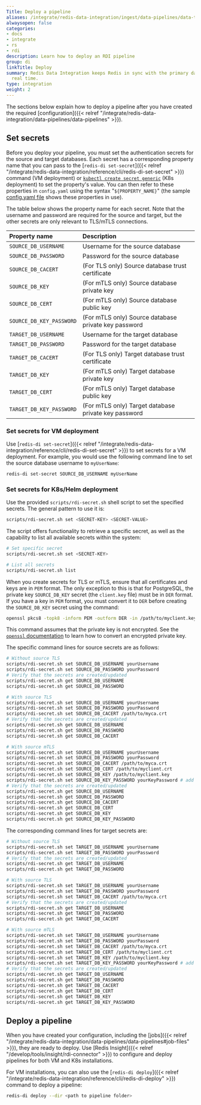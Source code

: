 ```yaml
---
Title: Deploy a pipeline
aliases: /integrate/redis-data-integration/ingest/data-pipelines/data-type-handling/
alwaysopen: false
categories:
- docs
- integrate
- rs
- rdi
description: Learn how to deploy an RDI pipeline
group: di
linkTitle: Deploy
summary: Redis Data Integration keeps Redis in sync with the primary database in near
  real time.
type: integration
weight: 2
---
```


The sections below explain how to deploy a pipeline after you have created the required
[configuration]({{< relref "/integrate/redis-data-integration/data-pipelines/data-pipelines" >}}).

## Set secrets

Before you deploy your pipeline, you must set the authentication secrets for the
source and target databases. Each secret has a corresponding property name that
you can pass to the
[`redis-di set-secret`]({{< relref "/integrate/redis-data-integration/reference/cli/redis-di-set-secret" >}})
command (VM deployment) or
[`kubectl create secret generic`](https://kubernetes.io/docs/reference/kubectl/generated/kubectl_create/kubectl_create_secret_generic/)
(K8s deployment) to set the property's value. You can then refer to these properties
in `config.yaml` using the syntax "`${PROPERTY_NAME}`"
(the sample [config.yaml file](#the-configyaml-file) shows these properties in use).

The table below shows the property name for each secret. Note that the
username and password are required for the source and target, but the other
secrets are only relevant to TLS/mTLS connections.

| Property name | Description |
| :-- | :-- |
| `SOURCE_DB_USERNAME` | Username for the source database |
| `SOURCE_DB_PASSWORD` | Password for the source database |
| `SOURCE_DB_CACERT` | (For TLS only) Source database trust certificate |
| `SOURCE_DB_KEY` | (For mTLS only) Source database private key |
| `SOURCE_DB_CERT` | (For mTLS only) Source database public key |
| `SOURCE_DB_KEY_PASSWORD` | (For mTLS only) Source database private key password |
| `TARGET_DB_USERNAME` | Username for the target database |
| `TARGET_DB_PASSWORD` | Password for the target database |
| `TARGET_DB_CACERT` | (For TLS only) Target database trust certificate |
| `TARGET_DB_KEY` | (For mTLS only) Target database private key |
| `TARGET_DB_CERT` | (For mTLS only) Target database public key |
| `TARGET_DB_KEY_PASSWORD` | (For mTLS only) Target database private key password |

### Set secrets for VM deployment

Use
[`redis-di set-secret`]({{< relref "/integrate/redis-data-integration/reference/cli/redis-di-set-secret" >}})
to set secrets for a VM deployment. For example, you would use the
following command line to set the source database username to `myUserName`:

```bash
redis-di set-secret SOURCE_DB_USERNAME myUserName
```

### Set secrets for K8s/Helm deployment
 
Use the provided `scripts/rdi-secret.sh` shell script to set the specified secrets. The general pattern to use it is:
```bash
scripts/rdi-secret.sh set <SECRET-KEY> <SECRET-VALUE>
```

The script offers functionality to retrieve a specific secret, as well as the capability to list all available secrets within the system:
```bash
# Set specific secret
scripts/rdi-secret.sh set <SECRET-KEY>

# List all secrets
scripts/rdi-secret.sh list
```

When you create secrets for TLS or mTLS, ensure that all certificates and keys are in `PEM` format. The only exception to this is that for PostgreSQL, the private key `SOURCE_DB_KEY` secret (the `client.key` file) must be in `DER` format. If you have a key in `PEM` format, you must convert it to `DER` before creating the `SOURCE_DB_KEY` secret using the command:

```bash
openssl pkcs8 -topk8 -inform PEM -outform DER -in /path/to/myclient.key -out /path/to/myclient.pk8 -nocrypt
```

This command assumes that the private key is not encrypted.  See the [`openssl` documentation](https://docs.openssl.org/master/) to learn how to convert an encrypted private key.
  
The specific command lines for source secrets are as follows:

```bash
# Without source TLS
scripts/rdi-secret.sh set SOURCE_DB_USERNAME yourUsername
scripts/rdi-secret.sh set SOURCE_DB_PASSWORD yourPassword
# Verify that the secrets are created/updated
scripts/rdi-secret.sh get SOURCE_DB_USERNAME
scripts/rdi-secret.sh get SOURCE_DB_PASSWORD

# With source TLS
scripts/rdi-secret.sh set SOURCE_DB_USERNAME yourUsername
scripts/rdi-secret.sh set SOURCE_DB_PASSWORD yourPassword
scripts/rdi-secret.sh set SOURCE_DB_CACERT /path/to/myca.crt
# Verify that the secrets are created/updated
scripts/rdi-secret.sh get SOURCE_DB_USERNAME
scripts/rdi-secret.sh get SOURCE_DB_PASSWORD
scripts/rdi-secret.sh get SOURCE_DB_CACERT

# With source mTLS
scripts/rdi-secret.sh set SOURCE_DB_USERNAME yourUsername
scripts/rdi-secret.sh set SOURCE_DB_PASSWORD yourPassword
scripts/rdi-secret.sh set SOURCE_DB_CACERT /path/to/myca.crt
scripts/rdi-secret.sh set SOURCE_DB_CERT /path/to/myclient.crt
scripts/rdi-secret.sh set SOURCE_DB_KEY /path/to/myclient.key
scripts/rdi-secret.sh set SOURCE_DB_KEY_PASSWORD yourKeyPassword # add this only if SOURCE_DB_KEY is password-protected
# Verify that the secrets are created/updated
scripts/rdi-secret.sh get SOURCE_DB_USERNAME
scripts/rdi-secret.sh get SOURCE_DB_PASSWORD
scripts/rdi-secret.sh get SOURCE_DB_CACERT
scripts/rdi-secret.sh get SOURCE_DB_CERT
scripts/rdi-secret.sh get SOURCE_DB_KEY
scripts/rdi-secret.sh get SOURCE_DB_KEY_PASSWORD
```

The corresponding command lines for target secrets are:

```bash
# Without source TLS
scripts/rdi-secret.sh set TARGET_DB_USERNAME yourUsername
scripts/rdi-secret.sh set TARGET_DB_PASSWORD yourPassword
# Verify that the secrets are created/updated
scripts/rdi-secret.sh get TARGET_DB_USERNAME
scripts/rdi-secret.sh get TARGET_DB_PASSWORD

# With source TLS
scripts/rdi-secret.sh set TARGET_DB_USERNAME yourUsername
scripts/rdi-secret.sh set TARGET_DB_PASSWORD yourPassword
scripts/rdi-secret.sh set TARGET_DB_CACERT /path/to/myca.crt
# Verify that the secrets are created/updated
scripts/rdi-secret.sh get TARGET_DB_USERNAME
scripts/rdi-secret.sh get TARGET_DB_PASSWORD
scripts/rdi-secret.sh get TARGET_DB_CACERT

# With source mTLS
scripts/rdi-secret.sh set TARGET_DB_USERNAME yourUsername
scripts/rdi-secret.sh set TARGET_DB_PASSWORD yourPassword
scripts/rdi-secret.sh set TARGET_DB_CACERT /path/to/myca.crt
scripts/rdi-secret.sh set TARGET_DB_CERT /path/to/myclient.crt
scripts/rdi-secret.sh set TARGET_DB_KEY /path/to/myclient.key
scripts/rdi-secret.sh set TARGET_DB_KEY_PASSWORD yourKeyPassword # add this only if TARGET_DB_KEY is password-protected
# Verify that the secrets are created/updated
scripts/rdi-secret.sh get TARGET_DB_USERNAME
scripts/rdi-secret.sh get TARGET_DB_PASSWORD
scripts/rdi-secret.sh get TARGET_DB_CACERT
scripts/rdi-secret.sh get TARGET_DB_CERT
scripts/rdi-secret.sh get TARGET_DB_KEY
scripts/rdi-secret.sh get TARGET_DB_KEY_PASSWORD
```

## Deploy a pipeline

When you have created your configuration, including the [jobs]({{< relref "/integrate/redis-data-integration/data-pipelines/data-pipelines#job-files" >}}), they are
ready to deploy. Use [Redis Insight]({{< relref "/develop/tools/insight/rdi-connector" >}})
to configure and deploy pipelines for both VM and K8s installations.

For VM installations, you can also use the
[`redis-di deploy`]({{< relref "/integrate/redis-data-integration/reference/cli/redis-di-deploy" >}})
command to deploy a pipeline:

```bash
redis-di deploy --dir <path to pipeline folder>
```


